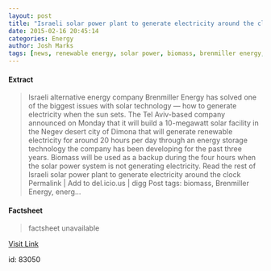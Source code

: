 ```yaml
---
layout: post
title: "Israeli solar power plant to generate electricity around the clock"
date: 2015-02-16 20:45:14
categories: Energy
author: Josh Marks
tags: [news, renewable energy, solar power, biomass, brenmiller energy, energy storage, israel, solar, solar power plant dimona]
---
```



#### Extract
>Israeli alternative energy company Brenmiller Energy has solved one of the biggest issues with solar technology &#8212; how to generate electricity when the sun sets. The Tel Aviv-based company announced on Monday that it will build a 10-megawatt solar facility in the Negev desert city of Dimona that will generate renewable electricity for around 20 hours per day through an energy storage technology the company has been developing for the past three years. Biomass will be used as a backup during the four hours when the solar power system is not generating electricity. Read the rest of Israeli solar power plant to generate electricity around the clock Permalink | Add to del.icio.us | digg Post tags: biomass, Brenmiller Energy, energ...

#### Factsheet
>factsheet unavailable

[Visit Link](http://inhabitat.com/israeli-solar-power-plant-to-generate-electricity-around-the-clock/)

id:   83050


